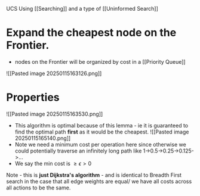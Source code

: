 UCS Using [[Searching]] and a type of [[Uninformed Search]]
# Expand the cheapest node on the Frontier.
- nodes on the Frontier will be organized by cost in a [[Priority Queue]]

![[Pasted image 20250115163126.png]]

# Properties
![[Pasted image 20250115163530.png]]
- This algorithm is optimal because of this lemma - ie it is guaranteed to find the optimal path **first** as it would be the cheapest.
![[Pasted image 20250115165140.png]]
- Note we need a minimum cost per operation here since otherwise we could potentially traverse an infinitely long path like 1->0.5->0.25->0.125->...
- We say the min cost is $\geq\epsilon\gt0$

Note - this is **just Dijkstra's algorithm** - and is identical to Breadth First search in the case that all edge weights are equal/ we have all costs across all actions to be the same.